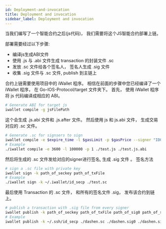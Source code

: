 ```yaml
---
id: Deployment-and-invocation
title: Deployment and invocation
sidebar_label: Deployment and invocation
---
```


当我们编写了一个智能合约之后(js代码)， 我们需要将这个JS智能合约部署上链。

部署需要经过以下步骤:
- 编译js生成ABI文件
- 使用 .js 与 .abi 文件生成 transaction 的封装文件 .sc
- 发放 .sc 文件给各个签名人， 签名人生成 .sig 文件
- 收集 .sig 文件与 .sc 文件, publish 到主链上

合约上链需要使用项目中的 iWallet 程序。 相信在前面的步骤中您已经编译了一个 iWallet 程序， 在 Go-IOS-Protocol/target 文件夹下。 
首先， 使用 iWallet 程序将 js 代码编译成相应的 ABI。

```bash
# Generate ABI for target js
iwallet compile -g jsFilePath 
```

这个会生成 .js.abi 文件和 .js.after 文件。 
然后使用 js 和 js.abi 文件， 生成交易对应的 .sc 文件。

```bash
# Generate .sc for signsers to sign
iwallet compile -e $expire_time -l $gasLimit -p $gasPrice --signer "ID0, ID1..." 
# Example 
./iwallet compile -e 3600 -l 100000 -p 1 ./test.js ./test.js.abi
```

然后将生成的 .sc 文件发给对应的signer进行签名, 生成 .sig 文件 。 
签名方法

```bash
# sign a .sc file with private key
iwallet sign -k path_of_seckey path_of_txFile
# Example 
./iwallet sign -k ~/.iwallet/id_secp ./test.sc
```

最后使用 Transaction 的 .sc 文件， 和所有的签名文件 .sig， 发布该合约到链上。

```bash 
# publish a transaction with .sig file from every signer
iwallet publish -k path_of_seckey path_of_txFile path_of_sig0 path_of_sig1 ... 
# Example
iwallet publish -k ~/.ssh/id_secp ./dashen.sc ./dashen.sig0 ./dashen.sig1 
```